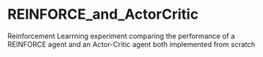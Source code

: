 # REINFORCE_and_ActorCritic
Reinforcement Learrning experiment comparing the performance of a REINFORCE agent and an Actor-Critic agent both implemented from scratch
